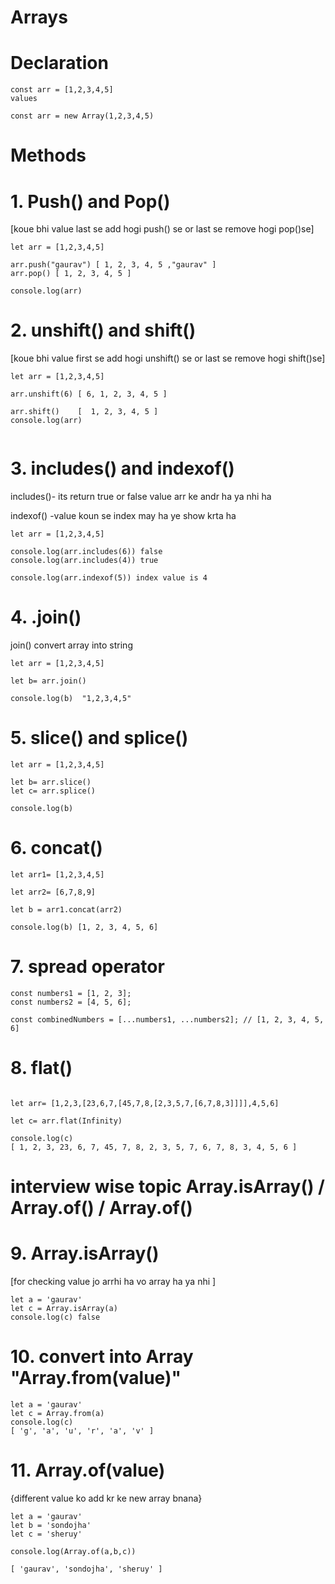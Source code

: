 # Arrays

# Declaration

```
const arr = [1,2,3,4,5]   
values         

const arr = new Array(1,2,3,4,5) 

```

# Methods

# 1. Push() and Pop()
 [koue bhi value last se add hogi push() se or last se remove hogi pop()se]

``` 
let arr = [1,2,3,4,5]

arr.push("gaurav") [ 1, 2, 3, 4, 5 ,"gaurav" ]
arr.pop() [ 1, 2, 3, 4, 5 ]

console.log(arr)

```
 
# 2. unshift() and shift()

[koue bhi value first se add hogi unshift() se or last se remove hogi shift()se]

```
let arr = [1,2,3,4,5]
 
arr.unshift(6) [ 6, 1, 2, 3, 4, 5 ]

arr.shift()    [  1, 2, 3, 4, 5 ]  
console.log(arr)
 
``` 

# 3. includes() and indexof()
 
includes()- its return true or false value arr ke andr ha ya nhi ha

indexof() -value koun se index may ha ye show krta ha

```
let arr = [1,2,3,4,5]

console.log(arr.includes(6)) false
console.log(arr.includes(4)) true

console.log(arr.indexof(5)) index value is 4

```

# 4. .join()

join() convert array into string

```
let arr = [1,2,3,4,5]

let b= arr.join()

console.log(b)  "1,2,3,4,5"

```

# 5. slice() and splice()

```
let arr = [1,2,3,4,5]

let b= arr.slice()
let c= arr.splice()

console.log(b)

```

# 6. concat()

```
let arr1= [1,2,3,4,5]

let arr2= [6,7,8,9]

let b = arr1.concat(arr2)

console.log(b) [1, 2, 3, 4, 5, 6]

```

# 7. spread operator

```
const numbers1 = [1, 2, 3];
const numbers2 = [4, 5, 6];
 
const combinedNumbers = [...numbers1, ...numbers2]; // [1, 2, 3, 4, 5, 6]

```
# 8. flat()
```

let arr= [1,2,3,[23,6,7,[45,7,8,[2,3,5,7,[6,7,8,3]]]],4,5,6]

let c= arr.flat(Infinity)

console.log(c)
[ 1, 2, 3, 23, 6, 7, 45, 7, 8, 2, 3, 5, 7, 6, 7, 8, 3, 4, 5, 6 ]
```

# interview wise topic  Array.isArray() / Array.of()  / Array.of() 

# 9. Array.isArray() 
 [for checking value jo arrhi ha vo array ha ya  nhi ]

 ```
let a = 'gaurav'
let c = Array.isArray(a)
console.log(c) false
 ```
 # 10. convert into Array "Array.from(value)"

 ```
let a = 'gaurav'
let c = Array.from(a)
console.log(c)
 [ 'g', 'a', 'u', 'r', 'a', 'v' ]

 ```
# 11. Array.of(value)
  {different value ko add kr ke new array bnana}

  ```
  let a = 'gaurav'
let b = 'sondojha'
let c = 'sheruy'

console.log(Array.of(a,b,c))

[ 'gaurav', 'sondojha', 'sheruy' ]
  ```
